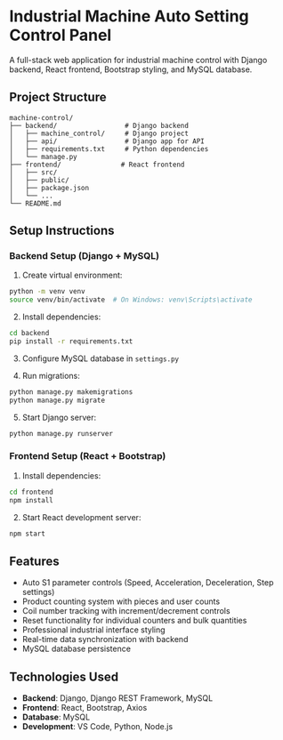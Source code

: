 # Industrial Machine Auto Setting Control Panel

A full-stack web application for industrial machine control with Django backend, React frontend, Bootstrap styling, and MySQL database.

## Project Structure

```
machine-control/
├── backend/                 # Django backend
│   ├── machine_control/     # Django project
│   ├── api/                 # Django app for API
│   ├── requirements.txt     # Python dependencies
│   └── manage.py
├── frontend/               # React frontend
│   ├── src/
│   ├── public/
│   ├── package.json
│   └── ...
└── README.md
```

## Setup Instructions

### Backend Setup (Django + MySQL)

1. Create virtual environment:
```bash
python -m venv venv
source venv/bin/activate  # On Windows: venv\Scripts\activate
```

2. Install dependencies:
```bash
cd backend
pip install -r requirements.txt
```

3. Configure MySQL database in `settings.py`

4. Run migrations:
```bash
python manage.py makemigrations
python manage.py migrate
```

5. Start Django server:
```bash
python manage.py runserver
```

### Frontend Setup (React + Bootstrap)

1. Install dependencies:
```bash
cd frontend
npm install
```

2. Start React development server:
```bash
npm start
```

## Features

- Auto S1 parameter controls (Speed, Acceleration, Deceleration, Step settings)
- Product counting system with pieces and user counts
- Coil number tracking with increment/decrement controls
- Reset functionality for individual counters and bulk quantities
- Professional industrial interface styling
- Real-time data synchronization with backend
- MySQL database persistence

## Technologies Used

- **Backend**: Django, Django REST Framework, MySQL
- **Frontend**: React, Bootstrap, Axios
- **Database**: MySQL
- **Development**: VS Code, Python, Node.js